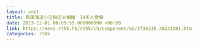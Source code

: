 ```yaml
---
layout: post
title: 馬頭涌道小巴與巴士相撞　10多人受傷
date: 2023-12-01 08:05:55.000000000 +08:00
link: https://news.rthk.hk/rthk/ch/component/k2/1730235-20231201.htm
categories: rthk
---
```



